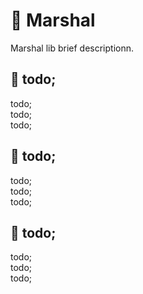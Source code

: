 # 🧺 Marshal

Marshal lib brief descriptionn.

## 🧺 todo;

todo; <br/>
todo; <br/>
todo; <br/>

## 🧺 todo;

todo; <br/>
todo; <br/>
todo; <br/>

## 🧺 todo;

todo; <br/>
todo; <br/>
todo; <br/>
